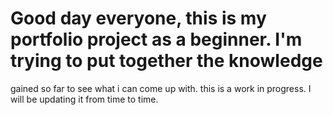 # Good day everyone, this is my portfolio project as a beginner. I'm trying to put together the knowledge 
gained so far to see what i can come up with. this is a work in progress. I will be updating it from time to time.